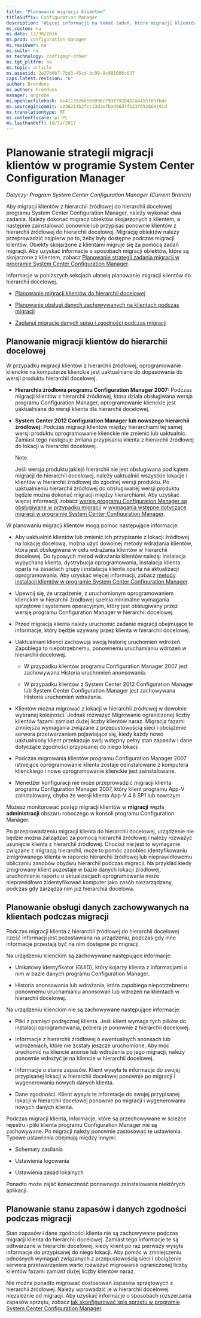 ```yaml
---
title: "Planowanie migracji klientów"
titleSuffix: Configuration Manager
description: "Więcej informacji na temat zadań, które migracji klientów z hierarchii źródłowej do hierarchii docelowej programu System Center Configuration Manager."
ms.custom: na
ms.date: 12/30/2016
ms.prod: configuration-manager
ms.reviewer: na
ms.suite: na
ms.technology: configmgr-other
ms.tgt_pltfrm: na
ms.topic: article
ms.assetid: 2e27b0b7-7bd3-45cd-bc99-9c991606c637
caps.latest.revision: "6"
author: Brenduns
ms.author: brenduns
manager: angrobe
ms.openlocfilehash: 8e41135266565890c793f7920482a4455f05fbde
ms.sourcegitcommit: c236214b2fcc13dae7bad96d7fb33f692868191d
ms.translationtype: MT
ms.contentlocale: pl-PL
ms.lasthandoff: 10/12/2017
---
```

# <a name="plan-a-client-migration-strategy-in-system-center-configuration-manager"></a>Planowanie strategii migracji klientów w programie System Center Configuration Manager

*Dotyczy: Program System Center Configuration Manager (Current Branch)*

Aby migracji klientów z hierarchii źródłowej do hierarchii docelowej programu System Center Configuration Manager, należy wykonać dwa zadania. Należy dokonać migracji obiektów skojarzonych z klientem, a następnie zainstalować ponownie lub przypisać ponownie klientów z hierarchii źródłowej do hierarchii docelowej. Migrację obiektów należy przeprowadzić najpierw po to, żeby były dostępne podczas migracji klientów. Obiekty skojarzone z klientami migruje się za pomocą zadań migracji. Aby uzyskać informacje o sposobach migracji obiektów, które są skojarzone z klientem, zobacz [Planowanie strategii zadania migracji w programie System Center Configuration Manager](../../core/migration/planning-a-migration-job-strategy.md).  

 Informacje w poniższych sekcjach ułatwią planowanie migracji klientów do hierarchii docelowej.  

-   [Planowanie migracji klientów do hierarchii docelowej](#Planning_for_Client_Agent_Migration)  

-   [Planowanie obsługi danych zachowywanych na klientach podczas migracji](#Planning_for_Client_Data_Migration)  

-   [Zaplanuj migrację danych spisu i zgodności podczas migracji](#Planning_for_Inventory_data_migration)  

##  <a name="Planning_for_Client_Agent_Migration"></a> Planowanie migracji klientów do hierarchii docelowej  
 W przypadku migracji klientów z hierarchii źródłowej, oprogramowanie klienckie na komputerze klienckie jest uaktualniane do dopasowania do wersji produktu hierarchii docelowej.  

-   **Hierarchia źródłowa programu Configuration Manager 2007:** Podczas migracji klientów z hierarchii źródłowej, która działa obsługiwana wersja programu Configuration Manager, oprogramowanie klienckie jest uaktualniane do wersji klienta dla hierarchii docelowej.  

-   **System Center 2012 Configuration Manager lub nowszego hierarchii źródłowej:** Podczas migracji klientów między hierarchiami tej samej wersji produktu oprogramowanie klienckie nie zmienić lub uaktualnić. Zamiast tego następuje zmiana przypisania klienta z hierarchii źródłowej do lokacji w hierarchii docelowej.  

    > [!NOTE]  
    >  Jeśli wersja produktu jakiejś hierarchii nie jest obsługiwana pod kątem migracji do hierarchii docelowej, należy uaktualnić wszystkie lokacje i klientów w hierarchii źródłowej do zgodnej wersji produktu. Po uaktualnieniu hierarchii źródłowej do obsługiwanej wersji produktu będzie można dokonać migracji między hierarchiami. Aby uzyskać więcej informacji, zobacz [wersje programu Configuration Manager są obsługiwane w przypadku migracji](../../core/migration/prerequisites-for-migration.md#BKMK_SupportedMigrationVersions) w [wymagania wstępne dotyczące migracji w programie System Center Configuration Manager](../../core/migration/prerequisites-for-migration.md).  

W planowaniu migracji klientów mogą pomóc następujące informacje:  

-   Aby uaktualnić klientów lub zmienić ich przypisanie z lokacji źródłowej na lokację docelową, można użyć dowolnej metody wdrażania klientów, która jest obsługiwana w celu wdrażania klientów w hierarchii docelowej. Do typowych metod wdrażania klientów należą: instalacja wypychana klienta, dystrybucja oprogramowania, instalacja klienta oparta na zasadach grupy i instalacja klienta oparta na aktualizacji oprogramowania. Aby uzyskać więcej informacji, zobacz [metody instalacji klientów w programie System Center Configuration Manager](../../core/clients/deploy/plan/client-installation-methods.md).  

-   Upewnij się, że urządzenie, z uruchomionym oprogramowaniem klienckim w hierarchii źródłowej spełnia minimalne wymagania sprzętowe i systemem operacyjnym, który jest obsługiwany przez wersję programu Configuration Manager w hierarchii docelowej.  

-   Przed migracją klienta należy uruchomić zadanie migracji obejmujące te informacje, który będzie używany przez klienta w hierarchii docelowej.  

-   Uaktualniani klienci zachowują swoją historię uruchomień wdrożeń. Zapobiega to niepotrzebnemu, ponownemu uruchamianiu wdrożeń w hierarchii docelowej.  

    -   W przypadku klientów programu Configuration Manager 2007 jest zachowywana Historia uruchomień anonsowania.  

    -   W przypadku klientów z System Center 2012 Configuration Manager lub System Center Configuration Manager jest zachowywana Historia uruchomień wdrażania.  

-   Klientów można migrować z lokacji w hierarchii źródłowej w dowolnie wybranej kolejności. Jednak rozważyć Migrowanie ograniczonej liczby klientów fazami zamiast dużej liczby klientów naraz. Migracja fazami zmniejsza wymagania związane z przepustowością sieci i obciążenie serwera przetwarzaniem pojawiające się, kiedy każdy nowo uaktualniony klient przekazuje swój wstępny pełny stan zapasów i dane dotyczące zgodności przypisanej do niego lokacji.  

-   Podczas migrowania klientów programu Configuration Manager 2007 istniejące oprogramowanie klienta zostaje odinstalowane z komputera klienckiego i nowe oprogramowanie klienckie jest zainstalowane.  

-   Menedżer konfiguracji nie może przeprowadzić migracji klienta programu Configuration Manager 2007, który klient programu App-V zainstalowany, chyba że wersji klienta App-V 4.6 SP1 lub nowszym.  

Możesz monitorować postęp migracji klientów w **migracji** węzła **administracji** obszaru roboczego w konsoli programu Configuration Manager.  

Po przeprowadzeniu migracji klienta do hierarchii docelowej, urządzenie nie będzie można zarządzać za pomocą hierarchii źródłowej i należy rozważyć usunięcie klienta z hierarchii źródłowej. Chociaż nie jest to wymaganie związane z migracją hierarchii, może to pomóc zapobiec identyfikowaniu zmigrowanego klienta w raporcie hierarchii źródłowej lub nieprawidłowemu obliczaniu zasobów obydwu hierarchii podczas migracji. Na przykład kiedy zmigrowany klient pozostaje w bazie danych lokacji źródłowej, uruchomienie raportu o aktualizacjach oprogramowania może nieprawidłowo zidentyfikować komputer jako zasób niezarządzany, podczas gdy zarządza nim już hierarchia docelowa.  

##  <a name="Planning_for_Client_Data_Migration"></a> Planowanie obsługi danych zachowywanych na klientach podczas migracji  
Podczas migracji klienta z hierarchii źródłowej do hierarchii docelowej część informacji jest pozostawiana na urządzeniu, podczas gdy inne informacje przestają być na nim dostępne po migracji.  

Na urządzeniu klienckim są zachowywane następujące informacje:  

-   Unikatowy identyfikator (GUID), który kojarzy klienta z informacjami o nim w bazie danych programu Configuration Manager.  

-   Historia anonsowania lub wdrażania, która zapobiega niepotrzebnemu ponownemu uruchamianiu anonsowań lub wdrożeń na klientach w hierarchii docelowej.  

Na urządzeniu klienckim nie są zachowywane następujące informacje:  

-   Pliki z pamięci podręcznej klienta. Jeśli klient wymaga tych plików do instalacji oprogramowania, pobiera je ponownie z hierarchii docelowej.  

-   Informacje z hierarchii źródłowej o ewentualnych anonsach lub wdrożeniach, które nie zostały jeszcze uruchomione. Aby móc uruchomić na kliencie anonse lub wdrożenia po jego migracji, należy ponownie wdrożyć je na kliencie w hierarchii docelowej.  

-   Informacje o stanie zapasów. Klient wysyła te informacje do swojej przypisanej lokacji w hierarchii docelowej ponownie po migracji i wygenerowaniu nowych danych klienta.  

-   Dane zgodności. Klient wysyła te informacje do swojej przypisanej lokacji w hierarchii docelowej ponownie po migracji i wygenerowaniu nowych danych klienta.  

Podczas migracji klienta, informacje, które są przechowywane w ścieżce rejestru i pliki klienta programu Configuration Manager nie są zachowywane. Po migracji należy ponownie zastosować te ustawienia. Typowe ustawienia obejmują między innymi:  

-   Schematy zasilania  

-   Ustawienia logowania  

-   Ustawienia zasad lokalnych  

Ponadto może zajść konieczność ponownego zainstalowania niektórych aplikacji.  

##  <a name="Planning_for_Inventory_data_migration"></a> Planowanie stanu zapasów i danych zgodności podczas migracji  
Stan zapasów i dane zgodności klienta nie są zachowywane podczas migracji klienta do hierarchii docelowej. Zamiast tego informacje te są odtwarzane w hierarchii docelowej, kiedy klient po raz pierwszy wysyła informacje do przypisanej do niego lokacji. Aby pomóc w zmniejszeniu odnośnych wymagań związanych z przepustowością sieci i obciążenie serwera przetwarzaniem warto rozważyć migrowanie ograniczonej liczby klientów fazami zamiast dużej liczby klientów naraz.  

 Nie można ponadto migrować dostosowań zapasów sprzętowych z hierarchii źródłowej. Należy wprowadzić je w hierarchii docelowej niezależnie od migracji. Aby uzyskać informacje o sposobach rozszerzania zapasów sprzętu, zobacz [jak skonfigurować spis sprzętu w programie System Center Configuration Manager](../../core/clients/manage/inventory/configure-hardware-inventory.md).  
